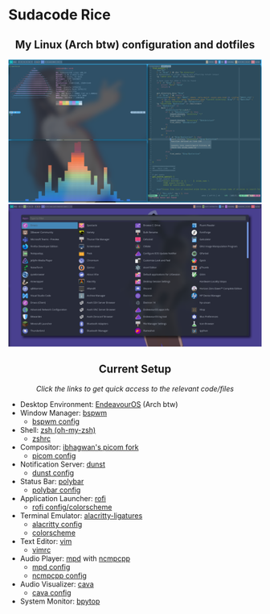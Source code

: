 # Sudacode Rice

<div align="center">

## My Linux (Arch btw) configuration and dotfiles

![my rice](screenshots/rice.png)
![application launcher](screenshots/app_launcher.png)

## Current Setup

_Click the links to get quick access to the relevant code/files_

</div>

- Desktop Environment: [EndeavourOS](https://endeavouros.com/) (Arch btw)
- Window Manager: [bspwm](https://github.com/baskerville/bspwm)
  - [bspwm config](bspwm/bspwmrc)
- Shell: [zsh (oh-my-zsh)](https://ohmyz.sh/)
  - [zshrc](dotfiles/.zshrc)
- Compositor: [ibhagwan's picom fork](https://github.com/ibhagwan/picom)
  - [picom config](picom/picom-hightransparency.conf)
- Notification Server: [dunst](https://github.com/dunst-project/dunst)
  - [dunst config](dunst/dunstrc)
- Status Bar: [polybar](https://github.com/polybar/polybar)
  - [polybar config](polybar-themes/sblocks/config.ini)
- Application Launcher: [rofi](https://github.com/davatorium/rofi)
  - [rofi config/colorscheme](rofi/config.rasi)
- Terminal Emulator: [alacritty-ligatures](https://aur.archlinux.org/packages/alacritty-ligatures/)
  - [alacritty config](alacritty/alacritty.yml)
  - [colorscheme](alacritty/doom_one.yml)
- Text Editor: [vim](https://www.vim.org/)
  - [vimrc](dotfiles/.vimrc)
- Audio Player: [mpd](https://www.musicpd.org/) with [ncmpcpp](https://github.com/ncmpcpp/ncmpcpp)
  - [mpd config](mpd/mpd.conf)
  - [ncmpcpp config](ncmpcpp/ncmpcpp.config)
- Audio Visualizer: [cava](https://github.com/karlstav/cava)
  - [cava config](cava/cavaconfig)
- System Monitor: [bpytop](https://github.com/aristocratos/bpytop)
